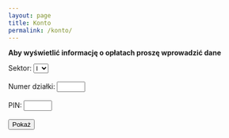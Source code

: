 ```yaml
---
layout: page
title: Konto
permalink: /konto/
---
```

**Aby wyświetlić informację o opłatach proszę wprowadzić dane**
<form id="paymentForm">
        <label for="sectorNumber">Sektor:</label>
		<select id="sectorNumber" name="sectorNumber">
		<option value="1">I</option>
		<option value="2">II</option>
		</select><br><br>
        <label for="alotmentNumber">Numer działki:</label>
        <input type="text" id="alotmentNumber" name="alotmentNumber" maxlength="4" size="4"><br><br>
        <label for="pinCode">PIN:</label>
        <input type="text" id="pinCode" name="pinCode" maxlength="4" size="4"><br><br>
        <input type="button" value="Pokaż" onclick="checkPayment()">
    </form>
<p id="result"></p>

<script>
        // Sample CSV data
        const csvData = `flat_number,house_number,metraz,kons,func,part,raz1,smiec,toi,sklad,ener,inv,raz2,razx,debt,amount,pin_code,dwtrz,dwczw,dwpia,usage,price,amount,eledept,fee,penalty,eletotal
        1,1,406,0.26,1.14,0.15,629.30,212.00,21.00,10.00,0.00,0.00,243.00,872.30,0.00,872.30,3665,0,0,0,0,0,0,0,0,0,0
2,1,379,0.26,1.14,0.15,587.45,212.00,21.00,10.00,40.00,0.00,283.00,870.45,-72.22,942.67,1899,400,421,430,9,1.10,9.90,-0.07,0.00,0.00,9.97
3,1,401,0.26,1.14,0.15,621.55,212.00,21.00,10.00,40.00,0.00,283.00,904.55,-36.49,941.04,2204,469,468,,,1.10,,-0.73,0.00,406.29,407.02
4,1,359,0.26,1.14,0.15,556.45,212.00,21.00,10.00,40.00,0.00,283.00,839.45,0.00,839.45,9884,669,677,685,8,1.10,8.80,-0.08,0.00,0.00,8.88
5,1,340,0.26,1.14,0.15,527.00,212.00,21.00,10.00,40.00,0.00,283.00,810.00,0.00,810.00,2600,1578,1621,1653,32,1.10,35.20,-0.47,0.00,0.00,35.67
6,1,432,0.26,1.14,0.15,669.60,212.00,21.00,10.00,40.00,0.00,283.00,952.60,0.00,952.60,9267,401,402,403,1,1.10,1.10,0.00,0.00,0.00,1.10
7,1,474,0.26,1.14,0.15,734.70,212.00,21.00,10.00,40.00,0.00,283.00,1 017.70,0.00,1017.70,3093,4745,4758,4760,2,1.10,2.20,-0.13,0.00,0.00,2.33
8,1,441,0.26,1.14,0.15,683.55,212.00,21.00,10.00,0.00,0.00,243.00,926.55,0.00,926.55,1705,0,0,0,0,0,0,0,0,0,0
9,1,353,0.26,1.14,0.15,547.15,212.00,21.00,10.00,40.00,0.00,283.00,830.15,-2.60,832.75,9748,302,328,339,11,1.10,12.10,-17.60,0.00,0.00,29.70
10,1,343,0.26,1.14,0.15,531.65,212.00,21.00,10.00,40.00,0.00,283.00,814.65,-47.54,862.19,4391,110,113,116,3,1.10,3.30,-8.22,0.00,0.00,11.52
11,1,368,0.26,1.14,0.15,570.40,212.00,21.00,10.00,0.00,0.00,243.00,813.40,0.00,813.40,4302,0,0,0,0,0,0,0,0,0,0
12,1,394,0.26,1.14,0.15,610.70,212.00,21.00,10.00,40.00,0.00,283.00,893.70,0.00,893.70,4874,329,332,338,6,1.10,6.60,0.00,0.00,0.00,6.60
13,1,380,0.26,1.14,0.15,589.00,212.00,21.00,10.00,40.00,0.00,283.00,872.00,-6.93,878.93,6529,74,75,78,3,1.10,3.30,-0.02,0.00,0.00,3.32
14,1,377,0.26,1.14,0.15,584.35,212.00,21.00,10.00,40.00,0.00,283.00,867.35,0.00,867.35,2768,1792,1842,1903,61,1.10,67.10,0.00,0.00,0.00,67.10
15,1,389,0.26,1.14,0.15,602.95,212.00,21.00,10.00,0.00,0.00,243.00,845.95,0.00,845.95,3751,0,0,0,0,0,0,0,0,0,0
16,1,353,0.26,1.14,0.15,547.15,212.00,21.00,10.00,40.00,0.00,283.00,830.15,0.00,830.15,9588,1094,1103,1134,31,1.10,34.10,0.00,0.00,0.00,34.10
17,1,323,0.26,1.14,0.15,500.65,212.00,21.00,10.00,0.00,0.00,243.00,743.65,0.00,743.65,3136,0,0,0,0,0,0,0,0,0,0
18,1,363,0.26,1.14,0.15,562.65,212.00,21.00,10.00,40.00,0.00,283.00,845.65,0.00,845.65,8982,116,121,125,4,1.10,4.40,0.00,0.00,0.00,4.40
19,1,279,0.26,1.14,0.15,432.45,212.00,21.00,10.00,40.00,0.00,283.00,715.45,-3.00,718.45,9293,924,933,943,10,1.10,11.00,0.00,0.00,0.00,11.00
20,1,361,0.26,1.14,0.15,559.55,212.00,21.00,10.00,40.00,0.00,283.00,842.55,-0.15,842.70,6233,484,488,490,2,1.10,2.20,0.00,0.00,0.00,2.20
21,1,339,0.26,1.14,0.15,525.45,212.00,21.00,10.00,40.00,0.00,283.00,808.45,0.00,808.45,2949,786,792,804,12,1.10,13.20,-0.17,0.00,0.00,13.37
22,1,327,0.26,1.14,0.15,506.85,212.00,21.00,10.00,40.00,0.00,283.00,789.85,0.00,789.85,5926,2243,2277,2308,31,1.10,34.10,0.00,0.00,0.00,34.10
23,1,360,0.26,1.14,0.15,558.00,212.00,21.00,10.00,40.00,0.00,283.00,841.00,0.00,841.00,7747,411,420,432,12,1.10,13.20,-0.18,0.00,0.00,13.38
24,1,428,0.26,1.14,0.15,663.40,212.00,21.00,10.00,40.00,0.00,283.00,946.40,0.00,946.40,6832,1977,2028,2200,172,1.10,189.20,-0.51,0.00,0.00,189.71
25,1,308,0.26,1.14,0.15,477.40,212.00,21.00,10.00,40.00,0.00,283.00,760.40,0.00,760.40,4208,1739,1742,1750,8,1.10,8.80,-0.09,0.00,0.00,8.89
26,1,302,0.26,1.14,0.15,468.10,212.00,21.00,10.00,40.00,0.00,283.00,751.10,0.00,751.10,3091,679,695,740,45,1.10,49.50,0.00,0.00,0.00,49.50
27,1,326,0.26,1.14,0.15,505.30,212.00,21.00,10.00,40.00,0.00,283.00,788.30,0.00,788.30,9616,135,142,150,8,1.10,8.80,0.00,0.00,0.00,8.80
28,1,246,0.26,1.14,0.15,381.30,212.00,21.00,10.00,0.00,0.00,243.00,624.30,0.00,624.30,1184,0,0,0,0,0,0,0,0,0,0
29,1,290,0.26,1.14,0.15,449.50,212.00,21.00,10.00,40.00,0.00,283.00,732.50,0.00,732.50,3077,952,956,991,35,1.10,38.50,0.00,0.00,0.00,38.50
30,1,319,0.26,1.14,0.15,494.45,212.00,21.00,10.00,40.00,0.00,283.00,777.45,0.00,777.45,5497,304,327,333,6,1.10,6.60,0.00,0.00,0.00,6.60
31,1,293,0.26,1.14,0.15,454.15,212.00,21.00,10.00,40.00,0.00,283.00,737.15,0.00,737.15,8507,446,454,468,14,1.10,15.40,0.00,0.00,0.00,15.40
32,1,331,0.26,1.14,0.15,513.05,212.00,21.00,10.00,0.00,0.00,243.00,756.05,0.00,756.05,8853,0,0,0,0,0,0,0,0,0,0
33,1,312,0.26,1.14,0.15,483.60,212.00,21.00,10.00,40.00,0.00,283.00,766.60,0.00,766.60,8278,375,377,378,1,1.10,1.10,0.00,0.00,0.00,1.10
34,1,326,0.26,1.14,0.15,505.30,212.00,21.00,10.00,40.00,0.00,283.00,788.30,0.00,788.30,3502,200,202,205,3,1.10,3.30,0.02,0.00,0.00,3.28
35,1,346,0.26,1.14,0.15,536.30,212.00,21.00,10.00,40.00,0.00,283.00,819.30,0.00,819.30,4149,150,,166,16,1.10,17.60,0.00,0.00,0.00,17.60
36,1,334,0.26,1.14,0.15,517.70,212.00,21.00,10.00,40.00,0.00,283.00,800.70,0.00,800.70,8014,47,58,66,8,1.10,8.80,-17.65,0.00,0.00,26.45
37,1,351,0.26,1.14,0.15,544.05,212.00,21.00,10.00,40.00,0.00,283.00,827.05,0.00,827.05,3766,416,424,430,6,1.10,6.60,0.00,0.00,0.00,6.60
38,1,306,0.26,1.14,0.15,474.30,212.00,21.00,10.00,40.00,0.00,283.00,757.30,0.00,757.30,4181,771,771,771,0,1.10,0.00,0.00,0.00,0.00,0.00
39,1,368,0.26,1.14,0.15,570.40,212.00,21.00,10.00,40.00,0.00,283.00,853.40,0.00,853.40,3176,177,183,193,10,1.10,11.00,0.00,0.00,0.00,11.00
40,1,346,0.26,1.14,0.15,536.30,212.00,21.00,10.00,40.00,0.00,283.00,819.30,0.00,819.30,8773,9617,9641,9685,44,1.10,48.40,-0.07,0.00,0.00,48.47
41,1,313,0.26,1.14,0.15,485.15,212.00,21.00,10.00,40.00,0.00,283.00,768.15,0.00,768.15,2621,132,146,151,5,1.10,5.50,0.00,0.00,0.00,5.50
42,1,312,0.26,1.14,0.15,483.60,212.00,21.00,10.00,40.00,0.00,283.00,766.60,0.00,766.60,8300,895,899,906,7,1.10,7.70,0.00,0.00,0.00,7.70
43,1,264,0.26,1.14,0.15,409.20,212.00,21.00,10.00,40.00,0.00,283.00,692.20,-6.61,698.81,2395,1744,1878,1922,44,1.10,48.40,0.00,0.00,0.00,48.40
44,1,337,0.26,1.14,0.15,522.35,212.00,21.00,10.00,40.00,0.00,283.00,805.35,0.00,805.35,2051,468,515,570,55,1.10,60.50,0.00,0.00,0.00,60.50
45,1,310,0.26,1.14,0.15,480.50,212.00,21.00,10.00,40.00,0.00,283.00,763.50,0.00,763.50,2257,3999,4103,4259,156,1.10,171.60,0.00,0.00,0.00,171.60
46,1,332,0.26,1.14,0.15,514.60,212.00,21.00,10.00,40.00,0.00,283.00,797.60,0.00,797.60,2976,519,,682,163,1.10,179.30,0.00,0.00,0.00,179.30
47,1,335,0.26,1.14,0.15,519.25,212.00,21.00,10.00,40.00,0.00,283.00,802.25,0.00,802.25,5125,281,,286,5,1.10,5.50,-19.12,0.00,0.00,24.62
48,1,359,0.26,1.14,0.15,556.45,212.00,21.00,10.00,40.00,0.00,283.00,839.45,0.00,839.45,6359,103,108,,,1.10,,-0.05,0.00,406.29,406.34
49,1,350,0.26,1.14,0.15,542.50,212.00,21.00,10.00,40.00,0.00,283.00,825.50,-8.39,833.89,8340,2731,,,,1.10,,0.00,0.00,406.29,406.29
50,1,389,0.26,1.14,0.15,602.95,212.00,21.00,10.00,40.00,0.00,283.00,885.95,0.00,885.95,9049,2585,2759,2831,72,1.10,79.20,0.00,0.00,0.00,79.20
51,1,326,0.26,1.14,0.15,505.30,212.00,21.00,10.00,40.00,0.00,283.00,788.30,0.00,788.30,2364,320,325,336,11,1.10,12.10,0.00,0.00,0.00,12.10
52,1,386,0.26,1.14,0.15,598.30,212.00,21.00,10.00,40.00,0.00,283.00,881.30,0.00,881.30,3873,478,526,543,17,1.10,18.70,0.00,0.00,0.00,18.70
53,1,387,0.26,1.14,0.15,599.85,212.00,21.00,10.00,40.00,0.00,283.00,882.85,-0.91,883.76,2381,764,789,828,39,1.10,42.90,-0.24,0.00,0.00,43.14
54,1,307,0.26,1.14,0.15,475.85,212.00,21.00,10.00,40.00,0.00,283.00,758.85,-4.00,762.85,3911,185,220,290,70,1.10,77.00,0.00,0.00,0.00,77.00
55,1,328,0.26,1.14,0.15,508.40,212.00,21.00,10.00,40.00,0.00,283.00,791.40,0.00,791.40,7063,169,258,348,90,1.10,99.00,-0.17,0.00,0.00,99.17
56,1,345,0.26,1.14,0.15,534.75,212.00,21.00,10.00,40.00,0.00,283.00,817.75,0.00,817.75,4116,138,139,141,2,1.10,2.20,-0.03,0.00,0.00,2.23
57,1,424,0.26,1.14,0.15,657.20,212.00,21.00,10.00,40.00,0.00,283.00,940.20,-0.32,940.52,5900,25,25,25,0,1.10,0.00,0.00,0.00,0.00,0.00
58,1,302,0.26,1.14,0.15,468.10,212.00,21.00,10.00,40.00,0.00,283.00,751.10,0.00,751.10,5095,76,83,85,2,1.10,2.20,-0.19,0.00,0.00,2.39
59,1,299,0.26,1.14,0.15,463.45,212.00,21.00,10.00,40.00,0.00,283.00,746.45,0.00,746.45,1565,33,36,40,4,1.10,4.40,-0.02,0.00,0.00,4.42
60,1,305,0.26,1.14,0.15,472.75,212.00,21.00,10.00,40.00,0.00,283.00,755.75,0.00,755.75,8223,1162,1215,1321,106,1.10,116.60,0.00,0.00,0.00,116.60
61,1,308,0.26,1.14,0.15,477.40,212.00,21.00,10.00,40.00,0.00,283.00,760.40,0.00,760.40,2229,50,50,52,2,1.10,2.20,-0.09,0.00,0.00,2.29
62,1,306,0.26,1.14,0.15,474.30,212.00,21.00,10.00,0.00,0.00,243.00,717.30,-0.26,717.56,7247,0,0,0,0,0,0,0,0,0,0
63,1,321,0.26,1.14,0.15,497.55,212.00,21.00,10.00,0.00,0.00,243.00,740.55,0.00,740.55,5396,0,0,0,0,0,0,0,0,0,0
64,1,320,0.26,1.14,0.15,496.00,212.00,21.00,10.00,40.00,0.00,283.00,779.00,-9.85,788.85,9286,303,317,350,33,1.10,36.30,-0.09,0.00,0.00,36.39
65,1,324,0.26,1.14,0.15,502.20,212.00,21.00,10.00,40.00,0.00,283.00,785.20,0.00,785.20,5585,1791,2043,2180,137,1.10,150.70,0.00,0.00,0.00,150.70
66,1,315,0.26,1.14,0.15,488.25,212.00,21.00,10.00,0.00,0.00,243.00,731.25,0.00,731.25,5320,0,0,0,0,0,0,0,0,0,0
67,1,304,0.26,1.14,0.15,471.20,212.00,21.00,10.00,40.00,0.00,283.00,754.20,0.10,754.10,3032,521,521,,,1.10,,0.00,0.00,406.29,406.29
68,1,315,0.26,1.14,0.15,488.25,212.00,21.00,10.00,40.00,0.00,283.00,771.25,0.00,771.25,4630,56,58,64,6,1.10,6.60,-6.78,0.00,0.00,13.38
69,1,339,0.26,1.14,0.15,525.45,212.00,21.00,10.00,0.00,0.00,243.00,768.45,0.00,768.45,5851,0,0,0,0,0,0,0,0,0,0
70,1,370,0.26,1.14,0.15,573.50,212.00,21.00,10.00,40.00,0.00,283.00,856.50,-8.59,865.09,9752,39,42,60,18,1.10,19.80,0.00,0.00,0.00,19.80
71,1,319,0.26,1.14,0.15,494.45,212.00,21.00,10.00,40.00,0.00,283.00,777.45,0.00,777.45,9006,327,440,799,359,1.10,394.90,0.00,0.00,0.00,394.90
72,1,334,0.26,1.14,0.15,517.70,212.00,21.00,10.00,40.00,0.00,283.00,800.70,0.00,800.70,3943,444,472,782,310,1.10,341.00,0.00,0.00,0.00,341.00
73,1,288,0.26,1.14,0.15,446.40,212.00,21.00,10.00,40.00,0.00,283.00,729.40,0.00,729.40,6686,140,143,147,4,1.10,4.40,0.00,0.00,0.00,4.40
74,1,346,0.26,1.14,0.15,536.30,212.00,21.00,10.00,40.00,0.00,283.00,819.30,0.00,819.30,5220,85,85,88,3,1.10,3.30,0.00,0.00,0.00,3.30
75,1,330,0.26,1.14,0.15,511.50,212.00,21.00,10.00,40.00,0.00,283.00,794.50,0.00,794.50,1772,152,164,164,0,1.10,0.00,0.16,0.00,0.00,-0.16
76,1,326,0.26,1.14,0.15,505.30,212.00,21.00,10.00,40.00,0.00,283.00,788.30,0.00,788.30,3185,301,301,305,4,1.10,4.40,-1.64,0.00,0.00,06.04
77,1,288,0.26,1.14,0.15,446.40,212.00,21.00,10.00,40.00,0.00,283.00,729.40,0.00,729.40,4007,331,335,343,8,1.10,8.80,0.00,0.00,0.00,8.80
78,1,380,0.26,1.14,0.15,589.00,212.00,21.00,10.00,0.00,0.00,243.00,832.00,-2.98,834.98,3159,0,0,0,0,0,0,0,0,0,0
79,1,440,0.26,1.14,0.15,682.00,212.00,21.00,10.00,40.00,0.00,283.00,965.00,0.00,965.00,8116,51,63,63,0,1.10,0.00,0.00,0.00,0.00,0.00
80,1,480,0.26,1.14,0.15,744.00,212.00,21.00,10.00,40.00,0.00,283.00,1 027.00,0.00,1 027.00,7944,533,566,602,36,1.10,39.60,0.00,0.00,0.00,39.60
81,1,381,0.26,1.14,0.15,590.55,212.00,21.00,10.00,40.00,0.00,283.00,873.55,0.00,873.55,1708,693,724,754,30,1.10,33.00,0.00,0.00,0.00,33.00
82,1,361,0.26,1.14,0.15,559.55,212.00,21.00,10.00,40.00,0.00,283.00,842.55,0.00,842.55,9633,283,295,303,8,1.10,8.80,0.00,0.00,0.00,8.80
83,1,359,0.26,1.14,0.15,556.45,212.00,21.00,10.00,40.00,0.00,283.00,839.45,0.00,839.45,1585,255,280,311,31,1.10,34.10,0.00,0.00,0.00,34.10
84,1,377,0.26,1.14,0.15,584.35,212.00,21.00,10.00,40.00,0.00,283.00,867.35,-35.23,902.58,1459,4056,,,,1.10,0.00,-3.26,0.00,406.29,409.55
85,1,321,0.26,1.14,0.15,497.55,212.00,21.00,10.00,40.00,0.00,283.00,780.55,0.00,780.55,1523,288,302,322,20,1.10,22.00,0.00,0.00,0.00,22.00
86,1,324,0.26,1.14,0.15,502.20,212.00,21.00,10.00,40.00,0.00,283.00,785.20,0.00,785.20,4394,1013,1132,1278,146,1.10,160.60,0.00,0.00,0.00,160.60
87,1,299,0.26,1.14,0.15,463.45,212.00,21.00,10.00,40.00,0.00,283.00,746.45,0.00,746.45,1402,570,579,584,5,1.10,5.50,18.92,0.00,0.00,-13.42
88,1,322,0.26,1.14,0.15,499.10,212.00,21.00,10.00,40.00,0.00,283.00,782.10,0.00,782.10,1948,391,399,408,9,1.10,9.90,-0.11,0.00,0.00,10.01
89,1,300,0.26,1.14,0.15,465.00,212.00,21.00,10.00,40.00,0.00,283.00,748.00,0.00,748.00,4378,699,717,737,20,1.10,22.00,-18.36,0.00,0.00,40.36
90,1,341,0.26,1.14,0.15,528.55,212.00,21.00,10.00,0.00,0.00,243.00,771.55,0.00,771.55,3996,0,0,0,0,0,0,0,0,0,0
91,1,362,0.26,1.14,0.15,561.10,212.00,21.00,10.00,40.00,0.00,283.00,844.10,0.00,844.10,2637,115,126,133,7,1.1,11,-0.4,0,0,11.4
1,2,319,0.26,1.14,0.15,494.45,212.00,21.00,10.00,40.00,0.00,283.00,777.45,0.00,777.45,5207,4,12,49,37,1.10,40.70,0.00,0.00,0.00,40.70
2,2,363,0.26,1.14,0.15,562.65,212.00,21.00,10.00,0.00,0.00,243.00,805.65,0.00,805.65,3104,0,0,0,0,0,0,0,0,0,0
3,2,352,0.26,1.14,0.15,545.60,212.00,21.00,10.00,40.00,0.00,283.00,828.60,0.00,828.60,5507,267,271,279,8,1.10,8.80,0.00,0.00,0.00,8.80
4,2,336,0.26,1.14,0.15,520.80,212.00,21.00,10.00,0.00,0.00,243.00,763.80,-15.14,778.94,4368,0,0,0,0,0,0,0,0,0,0
5,2,302,0.26,1.14,0.15,468.10,212.00,21.00,10.00,40.00,0.00,283.00,751.10,-0.27,751.37,8834,277,278,281,3,1.10,3.30,8.18,0.00,0.00,-4.88
6,2,433,0.26,1.14,0.15,671.15,212.00,21.00,10.00,40.00,0.00,283.00,954.15,0.00,954.15,6644,1437,1452,1455,3,1.10,3.30,-0.51,0.00,0.00,3.81
7,2,378,0.26,1.14,0.15,585.90,212.00,21.00,10.00,0.00,0.00,243.00,828.90,0.00,828.90,4467,0,0,0,0,0,0,0,0,0,0
8,2,323,0.26,1.14,0.15,500.65,212.00,21.00,10.00,40.00,0.00,283.00,783.65,0.00,783.65,2498,43,51,67,16,1.10,17.60,23.98,0.00,0.00,-6.38
9,2,284,0.26,1.14,0.15,440.20,212.00,21.00,10.00,0.00,0.00,243.00,683.20,-3.31,686.51,3511,0,0,0,0,0,0,0,0,0,0
10,2,383,0.26,1.14,0.15,593.65,212.00,21.00,10.00,0.00,0.00,243.00,836.65,0.00,836.65,5673,0,0,0,0,0,0,0,0,0,0
11,2,308,0.26,1.14,0.15,477.40,212.00,21.00,10.00,40.00,0.00,283.00,760.40,0.00,760.40,2037,20,23,28,5,1.10,5.50,-0.63,0.00,0.00,6.13
12,2,284,0.26,1.14,0.15,440.20,212.00,21.00,10.00,40.00,0.00,283.00,723.20,0.00,723.20,4876,716,,,,1.10,,-0.46,0.00,406.29,406.75
13,2,412,0.26,1.14,0.15,638.60,212.00,21.00,10.00,40.00,0.00,283.00,921.60,0.00,921.60,7335,268,273,,,1.10,,0.00,0.00,406.29,406.29
14,2,301,0.26,1.14,0.15,466.55,212.00,21.00,10.00,0.00,0.00,243.00,709.55,0.00,709.55,5681,0,0,40,40,1.10,44.00,0.00,40.00,0.00,84.00
15,2,303,0.26,1.14,0.15,469.65,212.00,21.00,10.00,40.00,0.00,283.00,752.65,0.00,752.65,9924,22,27,40,13,1.10,14.30,0.00,0.00,0.00,14.30
16,2,314,0.26,1.14,0.15,486.70,212.00,21.00,10.00,0.00,0.00,243.00,729.70,0.00,729.70,8442,0,0,0,0,0,0,0,0,0,0
17,2,281,0.26,1.14,0.15,435.55,212.00,21.00,10.00,40.00,0.00,283.00,718.55,0.00,718.55,9182,215,221,,,1.10,,0.00,0.00,406.29,406.29
18,2,317,0.26,1.14,0.15,491.35,212.00,21.00,10.00,40.00,0.00,283.00,774.35,0.00,774.35,7688,231,235,237,2,1.10,2.20,0.00,0.00,0.00,2.20
19,2,320,0.26,1.14,0.15,496.00,212.00,21.00,10.00,0.00,0.00,243.00,739.00,0.00,739.00,6560,0,0,0,0,0,0,0,0,0,0
20,2,324,0.26,1.14,0.15,502.20,212.00,21.00,10.00,40.00,0.00,283.00,785.20,0.00,785.20,2507,959,1019,1321,302,1.10,332.20,-0.02,0.00,0.00,332.22
21,2,310,0.26,1.14,0.15,480.50,212.00,21.00,10.00,40.00,0.00,283.00,763.50,-26.99,790.49,8290,4120,4124,4130,6,1.10,6.60,-0.65,0.00,0.00,7.25
22,2,319,0.26,1.14,0.15,494.45,212.00,21.00,10.00,40.00,0.00,283.00,777.45,0.00,777.45,5878,1060,1108,1156,48,1.10,52.80,0.00,0.00,0.00,52.80
23,2,346,0.26,1.14,0.15,536.30,212.00,21.00,10.00,40.00,0.00,283.00,819.30,0.00,819.30,5948,71,75,82,7,1.10,7.70,0.00,0.00,0.00,7.70
24,2,310,0.26,1.14,0.15,480.50,212.00,21.00,10.00,40.00,0.00,283.00,763.50,0.00,763.50,6912,30,38,48,10,1.10,11.00,0.00,0.00,0.00,11.00
25,2,280,0.26,1.14,0.15,434.00,212.00,21.00,10.00,0.00,0.00,243.00,677.00,0.00,677.00,7552,0,0,0,0,0,0,0,0,0,0
26,2,294,0.26,1.14,0.15,455.70,212.00,21.00,10.00,40.00,0.00,283.00,738.70,0.00,738.70,4336,103,105,113,8,1.10,8.80,0.00,0.00,0.00,8.80
27,2,353,0.26,1.14,0.15,547.15,212.00,21.00,10.00,40.00,0.00,283.00,830.15,0.00,830.15,1140,700,744,800,56,1.10,61.60,0.00,0.00,0.00,61.60
28,2,308,0.26,1.14,0.15,477.40,212.00,21.00,10.00,40.00,0.00,283.00,760.40,0.00,760.40,3194,183,185,187,2,1.10,2.20,0.00,0.00,0.00,2.20
29,2,324,0.26,1.14,0.15,502.20,212.00,21.00,10.00,40.00,0.00,283.00,785.20,-3.99,789.19,3456,64,67,67,0,1.10,0.00,0.00,0.00,0.00,0.00
30,2,295,0.26,1.14,0.15,457.25,212.00,21.00,10.00,40.00,0.00,283.00,740.25,0.00,740.25,8324,316,361,456,95,1.10,104.50,0.00,0.00,0.00,104.50
31,2,326,0.26,1.14,0.15,505.30,212.00,21.00,10.00,40.00,0.00,283.00,788.30,0.00,788.30,7270,198,209,224,15,1.10,16.50,0.00,0.00,0.00,16.50
32,2,315,0.26,1.14,0.15,488.25,212.00,21.00,10.00,0.00,0.00,243.00,731.25,-22.44,753.69,6373,0,0,0,0,0,0,0,0,0,0
33,2,307,0.26,1.14,0.15,475.85,212.00,21.00,10.00,40.00,0.00,283.00,758.85,0.00,758.85,7865,228,242,,,1.10,,0.00,0.00,406.29,406.29
34,2,397,0.26,1.14,0.15,615.35,212.00,21.00,10.00,40.00,0.00,283.00,898.35,0.00,898.35,4404,358,397,414,17,1.10,18.70,0.00,0.00,0.00,18.70
35,2,282,0.26,1.14,0.15,437.10,212.00,21.00,10.00,0.00,0.00,243.00,680.10,0.00,680.10,7809,0,0,0,0,0,0,0,0,0,0
36,2,292,0.26,1.14,0.15,452.60,212.00,21.00,10.00,40.00,0.00,283.00,735.60,-1.88,737.48,4114,32,37,40,3,1.10,48.40,-0.11,0.00,0.00,48.51
37,2,264,0.26,1.14,0.15,409.20,212.00,21.00,10.00,40.00,0.00,283.00,692.20,0.00,692.20,4426,421,421,421,0,1.10,150.70,-0.51,0.00,0.00,151.21
38,2,282,0.26,1.14,0.15,437.10,212.00,21.00,10.00,40.00,0.00,283.00,720.10,0.00,720.10,5495,76,90,106,16,1.10,17.60,0.00,0.00,0.00,17.60
39,2,354,0.26,1.14,0.15,548.70,212.00,21.00,10.00,40.00,0.00,283.00,831.70,0.00,831.70,5433,1145,1208,1270,62,1.10,68.20,0.00,0.00,0.00,68.20
40,2,307,0.26,1.14,0.15,475.85,212.00,21.00,10.00,40.00,0.00,283.00,758.85,0.00,758.85,6845,1006,1006,1010,4,1.10,4.40,-0.06,0.00,0.00,4.46
41,2,255,0.26,1.14,0.15,395.25,212.00,21.00,10.00,40.00,0.00,283.00,678.25,0.00,678.25,7300,304,309,316,7,1.10,7.70,0.00,0.00,0.00,7.70
42,2,275,0.26,1.14,0.15,426.25,212.00,21.00,10.00,40.00,0.00,283.00,709.25,0.00,709.25,1456,252,271,290,19,1.10,20.90,0.00,0.00,0.00,20.90
43,2,402,0.26,1.14,0.15,623.10,212.00,21.00,10.00,0.00,0.00,243.00,866.10,0.00,866.10,7458,0,0,0,0,0,0,0,0,0,0
44,2,427,0.26,1.14,0.15,661.85,212.00,21.00,10.00,40.00,0.00,283.00,944.85,0.00,944.85,7153,98,108,113,5,1.10,5.50,-55.30,0.00,0.00,60.80
45,2,373,0.26,1.14,0.15,578.15,212.00,21.00,10.00,40.00,0.00,283.00,861.15,0.00,861.15,2112,570,572,573,1,1.10,1.10,0.00,0.00,0.00,1.10
46,2,371,0.26,1.14,0.15,575.05,212.00,21.00,10.00,40.00,0.00,283.00,858.05,0.00,858.05,8149,1812,1875,1940,65,1.10,71.50,0.00,0.00,0.00,71.50
47,2,339,0.26,1.14,0.15,525.45,212.00,21.00,10.00,40.00,0.00,283.00,808.45,0.00,808.45,3873,1223,,,,1.10,,-51.50,0.00,406.29,457.79
48,2,339,0.26,1.14,0.15,525.45,212.00,21.00,10.00,40.00,0.00,283.00,808.45,0.00,808.45,9251,69,72,73,1,1.10,1.10,-0.52,0.00,0.00,1.62
49,2,386,0.26,1.14,0.15,598.30,212.00,21.00,10.00,40.00,0.00,283.00,881.30,0.00,881.30,3549,114,118,119,1,1.10,1.10,0.00,0.00,0.00,1.10
50,2,400,0.26,1.14,0.15,620.00,212.00,21.00,10.00,40.00,0.00,283.00,903.00,-2.48,905.48,8109,885,935,983,48,1.10,52.80,0.00,0.00,0.00,52.80
51,2,397,0.26,1.14,0.15,615.35,212.00,21.00,10.00,40.00,0.00,283.00,898.35,-34.61,932.96,4381,85,82,,,1.10,,-0.78,0.00,406.29,407.07
52,2,353,0.26,1.14,0.15,547.15,212.00,21.00,10.00,40.00,0.00,283.00,830.15,0.00,830.15,9683,126,133,138,5,1.10,5.50,0.00,0.00,0.00,5.50
53,2,341,0.26,1.14,0.15,528.55,212.00,21.00,10.00,40.00,0.00,283.00,811.55,0.00,811.55,3872,499,539,568,29,1.10,31.90,-51.50,0.00,0.00,83.40
54,2,373,0.26,1.14,0.15,578.15,212.00,21.00,10.00,40.00,0.00,283.00,861.15,0.00,861.15,8929,1816,1846,1990,144,1.10,158.40,0.00,0.00,0.00,158.40
55,2,445,0.26,1.14,0.15,689.75,212.00,21.00,10.00,40.00,0.00,283.00,972.75,0.00,972.75,7632,843,,881,38,1.10,41.80,0.00,0.00,0.00,41.80
56,2,298,0.26,1.14,0.15,461.90,212.00,21.00,10.00,40.00,0.00,283.00,744.90,0.00,744.90,8495,2125,2324,2563,239,1.10,262.90,0.00,0.00,0.00,262.90
57,2,308,0.26,1.14,0.15,477.40,212.00,21.00,10.00,40.00,0.00,283.00,760.40,0.00,760.40,1751,32,34,36,2,1.10,2.20,0.00,0.00,0.00,2.20
58,2,307,0.26,1.14,0.15,475.85,212.00,21.00,10.00,40.00,0.00,283.00,758.85,-3.76,762.61,1234,940,960,976,16,1.10,17.60,0.06,0.00,0.00,17.54
59,2,363,0.26,1.14,0.15,562.65,212.00,21.00,10.00,40.00,0.00,283.00,845.65,0.00,845.65,2885,210,355,479,124,1.10,136.40,0.00,0.00,0.00,136.40
60,2,378,0.26,1.14,0.15,585.90,212.00,21.00,10.00,40.00,0.00,283.00,868.90,0.00,868.90,6133,690,705,722,17,1.10,18.70,0.00,0.00,0.00,18.70
61,2,336,0.26,1.14,0.15,520.80,212.00,21.00,10.00,40.00,0.00,283.00,803.80,0.00,803.80,2318,199,220,241,21,1.10,23.10,0.00,0.00,0.00,23.10
62,2,301,0.26,1.14,0.15,466.55,212.00,21.00,10.00,40.00,0.00,283.00,749.55,0.00,749.55,6764,415,426,,,1.10,,-0.12,0.00,406.29,406.41
63,2,354,0.26,1.14,0.15,548.70,212.00,21.00,10.00,40.00,0.00,283.00,831.70,0.00,831.70,6688,766,789,834,45,1.10,49.50,0.00,0.00,0.00,49.50
64,2,366,0.26,1.14,0.15,567.30,212.00,21.00,10.00,40.00,0.00,283.00,850.30,0.00,850.30,5014,146,153,157,4,1.10,4.40,0.00,0.00,0.00,4.40
65,2,339,0.26,1.14,0.15,525.45,212.00,21.00,10.00,40.00,0.00,283.00,808.45,0.00,808.45,7065,149,167,178,11,1.10,12.10,0.00,0.00,0.00,12.10
66,2,314,0.26,1.14,0.15,486.70,212.00,21.00,10.00,0.00,0.00,243.00,729.70,0.00,729.70,8453,0,0,0,0,0,0,0,0,0,0
67,2,307,0.26,1.14,0.15,475.85,212.00,21.00,10.00,0.00,0.00,243.00,718.85,0.00,718.85,3877,0,0,0,0,0,0,0,0,0,0
68,2,339,0.26,1.14,0.15,525.45,212.00,21.00,10.00,40.00,0.00,283.00,808.45,-2.58,811.03,6329,8484,9021,9502,481,1.10,529.10,-10.10,0.00,0.00,539.20
69,2,325,0.26,1.14,0.15,503.75,212.00,21.00,10.00,0.00,0.00,243.00,746.75,0.00,746.75,6355,0,0,0,0,0,0,0,0,0,0
70,2,259,0.26,1.14,0.15,401.45,212.00,21.00,10.00,40.00,0.00,283.00,684.45,-3.70,688.15,8669,677,,692,15,1.10,16.50,3.39,0.00,0.00,13.11
71,2,294,0.26,1.14,0.15,455.70,212.00,21.00,10.00,0.00,0.00,243.00,698.70,0.00,698.70,3155,0,0,0,0,0,0,0,0,0,0
72,2,283,0.26,1.14,0.15,438.65,212.00,21.00,10.00,40.00,0.00,283.00,721.65,0.00,721.65,2025,464,464,465,1,1.10,1.10,0.00,0.00,0.00,1.10
73,2,281,0.26,1.14,0.15,435.55,212.00,21.00,10.00,40.00,0.00,283.00,718.55,0.00,718.55,6671,115,123,129,6,1.10,6.60,-0.08,0.00,0.00,6.68
74,2,253,0.26,1.14,0.15,392.15,212.00,21.00,10.00,40.00,0.00,283.00,675.15,-8.54,683.69,8775,187,197,205,8,1.10,8.80,-61.38,0.00,0.00,70.18
75,2,286,0.26,1.14,0.15,443.30,212.00,21.00,10.00,40.00,0.00,283.00,726.30,-0.26,726.56,5843,46,46,51,5,1.10,5.50,-0.07,0.00,0.00,5.57
76,2,315,0.26,1.14,0.15,488.25,212.00,21.00,10.00,40.00,0.00,283.00,771.25,0.00,771.25,9072,541,566,576,10,1.10,11.00,0.00,0.00,0.00,11.00
77,2,270,0.26,1.14,0.15,418.50,212.00,21.00,10.00,40.00,0.00,283.00,701.50,0.00,701.50,9467,1304,202,585,383,1.10,421.30,0.00,0.00,0.00,421.30
78,2,296,0.26,1.14,0.15,458.80,212.00,21.00,10.00,40.00,0.00,283.00,741.80,0.00,741.80,3058,1694,1783,1932,149,1.10,163.90,-0.66,0.00,0.00,164.56
79,2,353,0.26,1.14,0.15,547.15,212.00,21.00,10.00,40.00,0.00,283.00,830.15,0.00,830.15,3015,203,209,230,21,1.10,23.10,-0.06,0.00,0.00,23.16
80,2,326,0.26,1.14,0.15,505.30,212.00,21.00,10.00,40.00,0.00,283.00,788.30,0.00,788.30,8187,1205,1357,1531,174,1.10,191.40,0.00,0.00,0.00,191.40
81,2,310,0.26,1.14,0.15,480.50,212.00,21.00,10.00,40.00,0.00,283.00,763.50,-7.81,771.31,5492,2471,2485,2495,10,1.10,11.00,0.00,0.00,0.00,11.00
82,2,334,0.26,1.14,0.15,517.70,212.00,21.00,10.00,40.00,0.00,283.00,800.70,0.00,800.70,2728,197,200,206,6,1.10,6.60,0.00,0.00,0.00,6.60
83,2,304,0.26,1.14,0.15,471.20,212.00,21.00,10.00,40.00,0.00,283.00,754.20,0.00,754.20,1130,1005,1150,1343,193,1.10,212.30,0.00,0.00,0.00,212.30
84,2,300,0.26,1.14,0.15,465.00,212.00,21.00,10.00,40.00,0.00,283.00,748.00,0.00,748.00,1946,7383,7423,7469,46,1.10,50.60,0.00,0.00,0.00,50.60
85,2,310,0.26,1.14,0.15,480.50,212.00,21.00,10.00,40.00,0.00,283.00,763.50,0.00,763.50,2816,1069,1078,1081,3,1.10,3.30,0.00,0.00,0.00,3.30
86,2,225,0.26,1.14,0.15,348.75,212.00,21.00,10.00,40.00,0.00,283.00,631.75,0.00,631.75,1156,1173,1234,1343,109,1.10,119.90,0.00,0.00,0.00,119.90
87,2,270,0.26,1.14,0.15,418.50,212.00,21.00,10.00,40.00,0.00,283.00,701.50,0.00,701.50,7562,355,375,396,21,1.10,23.10,0.00,0.00,0.00,23.10
88,2,253,0.26,1.14,0.15,392.15,212.00,21.00,10.00,40.00,0.00,283.00,675.15,-7.13,682.28,7915,362,,,,1.10,,0.00,0.00,406.29,406.29
89,2,500,0.26,1.14,0.15,775.00,212.00,21.00,10.00,40.00,0.00,283.00,1 058.00,-1.42,1 059.42,8420,874,947,965,18,1.10,19.80,0.00,0.00,0.00,19.80
90,2,492,0.26,1.14,0.15,762.60,212.00,21.00,10.00,40.00,0.00,283.00,1 045.60,0.00,1 045.60,9834,238,241,248,7,1.10,7.70,0.00,0.00,0.00,7.70
91,2,237,0.26,1.14,0.15,367.35,212.00,21.00,10.00,0.00,0.00,243.00,610.35,0.00,610.35,4954,0,0,0,0,0,0,0,0,0,0
93,2,338,0.26,1.14,0.15,523.90,212.00,21.00,10.00,40.00,0.00,283.00,806.90,0.00,806.90,1819,16,16,,,1.10,,0.00,0.00,406.29,406.29`;

        function parseCSV(csv) {
            const lines = csv.split('\n');
            const result = [];
            const headers = lines[0].split(',');

            for (let i = 1; i < lines.length; i++) {
                const obj = {};
                const currentline = lines[i].split(',');

                for (let j = 0; j < headers.length; j++) {
                    obj[headers[j].trim()] = currentline[j].trim();
                }
                result.push(obj);
            }
            return result;
        }

        function checkPayment() {
            const houseNumber = document.getElementById('sectorNumber').value;
            const flatNumber = document.getElementById('alotmentNumber').value;
            const pinCode = document.getElementById('pinCode').value;
            const data = parseCSV(csvData);
            const result = data.find(row => row.house_number === houseNumber && row.flat_number === flatNumber && row.pin_code === pinCode);

            if (result) {
                document.getElementById('result').innerText = `\n\n --------------------- \n\n Nr działki ${flatNumber} Sektor ${houseNumber}  \n\n Ilość M2: ${result.metraz} \n\n Stan licznika w 2025r.: ${result.dwpia} kWh\n\n Stan licznika w 2024r.: ${result.dwczw} kWh\n\n Zużycie energi elektrycznej: ${result.usage} kWh \n\n Stawka za kWh: ${result.price} zł\n\n Naliczenie:	${result.amount} zł\n\n Zaległość lub nadpłata za 2024r.: ${result.eledept} zł\n\n Ryczałt: ${result.penalty} zł\n\n Razem do zapłaty za prąd: ${result.eletotal} zł \n\n	------------------- \n\n Roczne opłaty za działkę \n\n ----------------------- \n\n	Konserwacja infrastruktury ogrodowej, koszty hydroforni i inne: ${result.kons} zł \n\n Opłata na pokrycie kosztów funkcjonowania ROD w tym zarządu (Płace, 			art.biurowe, opłaty pocztowe i inne): ${result.func} zł \n\n Partycypacja: ${result.part} zł \n\n Razem: ${result.raz1} \n\n Opłata za wywóz śmieci: ${result.smiec} zł \n\n TOITOI: ${result.toi} zł \n\n Składka członkowska: ${result.sklad} zł \n\n Opłata energetyczna: ${result.ener} zł \n\n Opłata inwestycyjna: ${result.inv} zł \n\n Zaległość/Nadpłata/Odsetki: ${result.debt} \n\n Razem: ${result.raz2} zł.  \n\n Do zapłaty: ${result.amount} zł. \n\n \n\n Na przelewie obowiązkowo podawać numer działki i sektor. \n\n Bank Millennium 17 1160 2202 0000 0001 3045 1918`;
            } else {
                document.getElementById('result').innerText = 'Błędny PIN';
            }
        }
</script>
